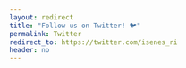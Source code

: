 ```yaml
---
layout: redirect
title: "Follow us on Twitter! 🐦"
permalink: Twitter
redirect_to: https://twitter.com/isenes_ri
header: no
---
```

